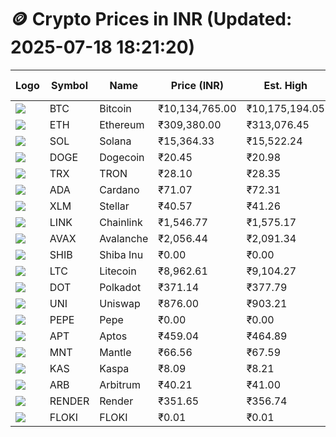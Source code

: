 # 🪙 Crypto Prices in INR (Updated: 2025-07-18 18:21:20)

| Logo | Symbol | Name       | Price (INR) | Est. High | Est. Low | Gross Profit | Fees | Net Profit | ROI % |
|------|--------|------------|-------------|-----------|----------|---------------|------|-------------|--------|
| ![](https://coin-images.coingecko.com/coins/images/1/large/bitcoin.png?1696501400) | BTC    | Bitcoin    | ₹10,134,765.00 | ₹10,175,194.05 | ₹10,094,335.95 | ₹801.02 | ₹200.00 | ₹601.02 | 0.60% |
| ![](https://coin-images.coingecko.com/coins/images/279/large/ethereum.png?1696501628) | ETH    | Ethereum   | ₹309,380.00 | ₹313,076.45 | ₹305,683.55 | ₹2,418.48 | ₹200.00 | ₹2,218.48 | 2.22% |
| ![](https://coin-images.coingecko.com/coins/images/4128/large/solana.png?1718769756) | SOL    | Solana     | ₹15,364.33 | ₹15,522.24 | ₹15,206.42 | ₹2,076.94 | ₹200.00 | ₹1,876.94 | 1.88% |
| ![](https://coin-images.coingecko.com/coins/images/5/large/dogecoin.png?1696501409) | DOGE   | Dogecoin   | ₹20.45 | ₹20.98 | ₹19.92 | ₹5,362.52 | ₹200.00 | ₹5,162.52 | 5.16% |
| ![](https://coin-images.coingecko.com/coins/images/1094/large/tron-logo.png?1696502193) | TRX    | TRON       | ₹28.10 | ₹28.35 | ₹27.85 | ₹1,766.35 | ₹200.00 | ₹1,566.35 | 1.57% |
| ![](https://coin-images.coingecko.com/coins/images/975/large/cardano.png?1696502090) | ADA    | Cardano    | ₹71.07 | ₹72.31 | ₹69.83 | ₹3,557.31 | ₹200.00 | ₹3,357.31 | 3.36% |
| ![](https://coin-images.coingecko.com/coins/images/100/large/fmpFRHHQ_400x400.jpg?1735231350) | XLM    | Stellar    | ₹40.57 | ₹41.26 | ₹39.88 | ₹3,483.34 | ₹200.00 | ₹3,283.34 | 3.28% |
| ![](https://coin-images.coingecko.com/coins/images/877/large/chainlink-new-logo.png?1696502009) | LINK   | Chainlink  | ₹1,546.77 | ₹1,575.17 | ₹1,518.37 | ₹3,741.39 | ₹200.00 | ₹3,541.39 | 3.54% |
| ![](https://coin-images.coingecko.com/coins/images/12559/large/Avalanche_Circle_RedWhite_Trans.png?1696512369) | AVAX   | Avalanche  | ₹2,056.44 | ₹2,091.34 | ₹2,021.54 | ₹3,452.86 | ₹200.00 | ₹3,252.86 | 3.25% |
| ![](https://coin-images.coingecko.com/coins/images/11939/large/shiba.png?1696511800) | SHIB   | Shiba Inu  | ₹0.00 | ₹0.00 | ₹0.00 | ₹3,715.86 | ₹200.00 | ₹3,515.86 | 3.52% |
| ![](https://coin-images.coingecko.com/coins/images/2/large/litecoin.png?1696501400) | LTC    | Litecoin   | ₹8,962.61 | ₹9,104.27 | ₹8,820.95 | ₹3,211.83 | ₹200.00 | ₹3,011.83 | 3.01% |
| ![](https://coin-images.coingecko.com/coins/images/12171/large/polkadot.png?1696512008) | DOT    | Polkadot   | ₹371.14 | ₹377.79 | ₹364.49 | ₹3,651.17 | ₹200.00 | ₹3,451.17 | 3.45% |
| ![](https://coin-images.coingecko.com/coins/images/12504/large/uniswap-logo.png?1720676669) | UNI    | Uniswap    | ₹876.00 | ₹903.21 | ₹848.79 | ₹6,412.57 | ₹200.00 | ₹6,212.57 | 6.21% |
| ![](https://coin-images.coingecko.com/coins/images/29850/large/pepe-token.jpeg?1696528776) | PEPE   | Pepe       | ₹0.00 | ₹0.00 | ₹0.00 | ₹2,951.41 | ₹200.00 | ₹2,751.41 | 2.75% |
| ![](https://coin-images.coingecko.com/coins/images/26455/large/aptos_round.png?1696525528) | APT    | Aptos      | ₹459.04 | ₹464.89 | ₹453.19 | ₹2,583.71 | ₹200.00 | ₹2,383.71 | 2.38% |
| ![](https://coin-images.coingecko.com/coins/images/30980/large/Mantle-Logo-mark.png?1739213200) | MNT    | Mantle     | ₹66.56 | ₹67.59 | ₹65.53 | ₹3,135.85 | ₹200.00 | ₹2,935.85 | 2.94% |
| ![](https://coin-images.coingecko.com/coins/images/25751/large/kaspa-icon-exchanges.png?1696524837) | KAS    | Kaspa      | ₹8.09 | ₹8.21 | ₹7.97 | ₹2,973.09 | ₹200.00 | ₹2,773.09 | 2.77% |
| ![](https://coin-images.coingecko.com/coins/images/16547/large/arb.jpg?1721358242) | ARB    | Arbitrum   | ₹40.21 | ₹41.00 | ₹39.42 | ₹4,002.94 | ₹200.00 | ₹3,802.94 | 3.80% |
| ![](https://coin-images.coingecko.com/coins/images/11636/large/rndr.png?1696511529) | RENDER | Render     | ₹351.65 | ₹356.74 | ₹346.56 | ₹2,939.78 | ₹200.00 | ₹2,739.78 | 2.74% |
| ![](https://coin-images.coingecko.com/coins/images/16746/large/PNG_image.png?1696516318) | FLOKI  | FLOKI      | ₹0.01 | ₹0.01 | ₹0.01 | ₹4,619.10 | ₹200.00 | ₹4,419.10 | 4.42% |
